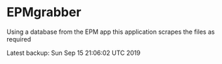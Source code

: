 # EPMgrabber
Using a database from the EPM app this application scrapes the files as required


Latest backup: Sun Sep 15 21:06:02 UTC 2019
